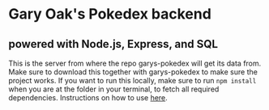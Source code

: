 # Gary Oak's Pokedex backend

## powered with Node.js, Express, and SQL

This is the server from where the repo garys-pokedex will get its data from. Make sure to download this together with garys-pokedex to make sure the project works. If you want to run this locally, make sure to run `npm install` when you are at the folder in your terminal, to fetch all required dependencies. Instructions on how to use [here](https://github.com/innopaolo/garys-pokedex).
